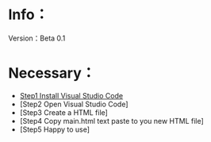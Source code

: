 # Info：
Version：Beta 0.1
# Necessary：
- [Step1 Install Visual Studio Code](https://code.visualstudio.com/download)
- [Step2 Open Visual Studio Code]
- [Step3 Create a HTML file]
- [Step4 Copy main.html text paste to you new HTML file]
- [Step5 Happy to use]


